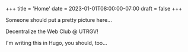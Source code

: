 +++
title = 'Home'
date = 2023-01-01T08:00:00-07:00
draft = false
+++

Someone should put a pretty picture here...

<!-- ![Decentralize The Web logo](/images/dcw_logo.png) -->

Decentralize the Web Club @ UTRGV!

I'm writing this in Hugo, you should, too...
